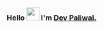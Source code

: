 ### Hello <img src="https://github.com/TheDudeThatCode/TheDudeThatCode/blob/master/Assets/Hi.gif" width="29px"> I'm <a href="#">Dev Paliwal.</a>

<!--
**paliwal-0609/paliwal-0609** is a ✨ _special_ ✨ repository because its `README.md` (this file) appears on your GitHub profile.

Here are some ideas to get you started:

- 🔭 I’m currently working on ...
- 🌱 I’m currently learning ...
- 👯 I’m looking to collaborate on ...
- 🤔 I’m looking for help with ...
- 💬 Ask me about ...
- 📫 How to reach me: ...
- 😄 Pronouns: ...
- ⚡ Fun fact: ...
-->

